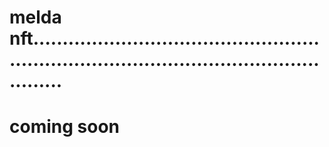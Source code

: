 # melda nft...............................................................................................................
# coming soon
